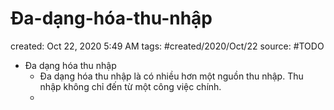 ---
---

# Đa-dạng-hóa-thu-nhập

created: Oct 22, 2020 5:49 AM
tags: #created/2020/Oct/22
source: #TODO

- Đa dạng hóa thu nhập
    - Đa dạng hóa thu nhập là có nhiều hơn một nguồn thu nhập. Thu nhập không chỉ đến từ một công việc chính.
    -